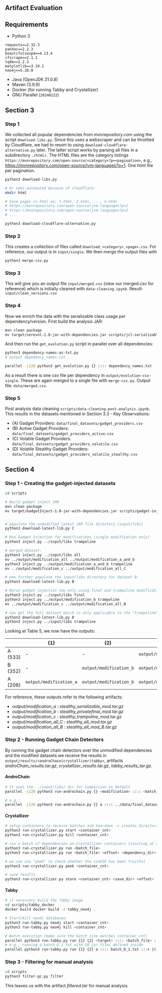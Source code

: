 ## Artifact Evaluation

## Requirements

- Python 3

```
requests==2.32.3
pandas==2.2.3
beautifulsoup4==4.13.4
cfscrape==2.1.1
tqdm==2.2.3
matplotlib==3.10.1
neo4j==5.28.0
```

- Java (OpenJDK 21.0.8)
- Maven (3.9.9)
- Docker (for running Tabby and Crystallizer)
- GNU Parallel (``20240222``)

## Section 3

### Step 1

We collected all popular dependencies from mvnrepository.com using the script ``download-libs.py``. Since this uses a webscraper and can be throttled by Cloudflare, we had to resort to using ``download-cloudflare-alternative.py`` later. 
The latter script works by parsing all files in a subdirectory ``./html/``. The HTML files are the category listings ``https://mvnrepository.com/open-source/<category>?p=<pagination>``, e.g., https://mvnrepository.com/open-source/jvm-languages?p=1. One html file per pagination.

```bash
python3 download-libs.py

# Or semi-automated because of cloudflare:
mkdir html

# Save pages in html as: 1.html, 2.html, ..., n.html
# https://mvnrepository.com/open-source/jvm-languages?p=1
# https://mvnrepository.com/open-source/jvm-languages?p=2
# ...

python3 download-cloudflare-alternative.py
```

### Step 2

This creates a collection of files called ``download_<category>_<page>.csv``. For reference, our output is in ``input/single``. We then merge the output files with 

```bash
python3 merge-csv.py
```

### Step 3

This will give you an output file ``input/merged.csv`` (view our merged.csv for reference) which is initially cleaned with ``data-cleaning.ipynb``.
Result: ``input/clean_versions.csv``

### Step 4 

Now we enrich the data with the serializable class usage per dependency/version. First build the analysis JAR:

```bash
mvn clean package
mv target/serevol-1.0-jar-with-dependencies.jar scripts/jcl-serializable.jar
```

And then run the ``get_evolution.py`` script in parallel over all dependencies:

```bash
python3 dependency-names-as-txt.py
# output depedency_names.txt

parallel -j128 python3 get_evolution.py {} :::: dependency_names.txt
```

As a result there is one csv file per dependency in ``output/evolution-csv-single``. These are again merged to a single file with ``merge-csv.py``. Output file: ``data/merged.csv``.

### Step 5

Post analysis data cleaning ``scripts/data-cleaning-post-analysis.ipynb``. This results in the datasets mentioned in Section 3.3 - Key Observations:

- (A) Gadget Providers: ``data/final_datasets/gadget_providers.csv``
- (B) Active Gadget Providers: ``data/final_datasets/gadget_providers_active.csv``
- (C) Volatile Gadget Providers: ``data/final_datasets/gadget_providers_volatile.csv``
- (D) Volatile Stealthy Gadget Providers: ``data/final_datasets/gadget_providers_volatile_stealthy.csv``


## Section 4

### Step 1 - Creating the gadget-injected datasets

```bash
cd scripts

# Build gadget inject JAR
mvn clean package
mv target/GadgetInject-1.0-jar-with-dependencies.jar scripts/gadget-inject.jar


# populate the unmodified latest JAR file directory (input/libs)
python3 download-latest-lib.py C

# Run Gadget Injection for modifications (single modification only)
python3 inject.py ../input/libs trampoline

# merged dataset:
python3 inject.py ../input/libs all
mv ../output/modification_all ../output/modification_a_and_b
python3 inject.py ../output/modification_a_and_b trampoline
mv ../output/modification_c ../output/modification_all_C

# now further populate the input/libs directory for dataset B:
python3 download-latest-lib.py B

# Rerun gadget injection now only using final and trampoline modification because "ser" is not applicable
python3 inject.py ../input/libs final
python3 inject.py ../output/modification_b trampoline
mv ../output/modification_c ../output/modification_all_B

# now get the full dataset which is only applicable to the "trampoline" modification
python3 download-latest-lib.py D
python3 inject.py ../input/libs trampoline
```

Looking at Table 5, we now have the outputs:

| | (1) | (2) | (3) | all |
| ----- | ----- | ----- | ----- | ----- |
| A (533) | - | - | ``output/modification_c`` | ``output/modification_c`` |
| B (352) | - | ``output/modification_b`` | ``output/modification_c`` | ``output/modification_all_B`` |
| A (208) | ``output/modification_a`` | ``output/modification_b`` | ``output/modification_c`` | ``output/modification_all_C`` |

For reference, these outputs refer to the following artifacts:

- *output/modification_a* : *stealthy_serializable_mod.tar.gz*
- *output/modification_b* : *stealthy_privatefinal_mod.tar.gz*
- *output/modification_c* : *stealthy_trampoline_mod.tar.gz*
- *output/modification_all_C* : *stealthy_all_mod.tar.gz*
- *output/modification_all_B* : *stealthy_all_mod_B.tar.gz*

### Step 2 - Running Gadget Chain Detectors

By running the gadget chain detectors over the unmodified dependencies and the modified datasets we receive the results in ``output/results/<androChain|crystallizer|tabby>``, artifacts *androChain_results.tar.gz*, *crystallizer_results.tar.gz*, *tabby_results_tar.gz*. 



#### AndroChain

```bash
# It uses the ../input/libs/ dir for comparison as default
parallel -j128 python3 run-androchain.py {} <modification> :::: <batch_file>

# e.g.:
parallel -j128 python3 run-androchain.py {} a :::: ../data/final_datasets/dependencies_D.txt

```

#### Crystallizer
```bash
# setup containers to receive batches and teardown -> creates directories crystallizer/0 , crystallizer/1, etc. 
python3 run-crystallizer.py start <container_cnt>
python3 run-crystallizer.py kill <container_cnt>

# run a batch of dependencies on Crystallizer containers (starting at container offset)
python3 run-crystallizer.py run <batch_file>
python3 run-crystallizer.py run <batch_file> <offset> <dependency_dir>

# we can use "peek" to check whether the sinkID has been fruitful
python3 run-crystallizer.py peek <container_cnt>

# save results
python3 run-crystallizer.py store <container_cnt> <save_dir> <offset>
```

#### Tabby

```bash
# if necessary build the Tabby image
cd scripts/tabby_docker
docker build docker build -t tabby_neo4j .

# Start/Kill neo4j databases:
python3 run-tabby.py neo4j start <container_cnt>
python3 run-tabby.py neo4j kill <container_cnt>

# Batch execution (make sure the batch size matches container_cnt)
parallel python3 run-tabby.py run {1} {2} <target> :::: <batch_file> :::+ {0..<container_cnt-1>}
# e.g., running a batch_D_1.txt with 50 jar files defined inside
parallel python3 run-tabby.py run {1} {2} a :::: batch_D_1.txt :::+ {0..49}
```

### Step 3 - Filtering for manual analysis

```bash
cd scripts
python3 filter-gc.py filter
```

This leaves us with the artifact *filtered.tar* for manual analysis.




